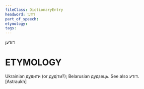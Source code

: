 ```yaml
---
fileClass: DictionaryEntry
headword: דודען
part_of_speech: 
etymology: 
tags: 
---
```

דודען

ETYMOLOGY
===========
Ukrainian дудити (or дудіти?); Belarusian дудзець.
See also דודע.
[Astraukh]